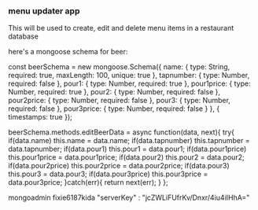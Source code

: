 ### menu updater app

This will be used to create, edit and delete menu items in a restaurant database

here's a mongoose schema for beer:

const beerSchema = new mongoose.Schema({
  name: {
    type: String,
    required: true,
    maxLength: 100,
    unique: true
  },
  tapnumber: {
    type: Number,
    required: false
  },
  pour1: {
    type: Number,
    required: true
  },
  pour1price: {
    type: Number,
    required: true
  },
  pour2: {
    type: Number,
    required: false
  },
  pour2price: {
    type: Number,
    required: false
  }, 
  pour3: {
    type: Number,
    required: false
  },
  pour3price: {
    type: Number,
    required: false
  }
},
{
  timestamps: true
});

beerSchema.methods.editBeerData = async function(data, next){
  try{
    if(data.name) this.name = data.name;
    if(data.tapnumber) this.tapnumber = data.tapnumber;
    if(data.pour1) this.pour1 = data.pour1;
    if(data.pour1price) this.pour1price = data.pour1price;
    if(data.pour2) this.pour2 = data.pour2;
    if(data.pour2price) this.pour2price = data.pour2price;
    if(data.pour3) this.pour3 = data.pour3;
    if(data.pour3price) this.pour3price = data.pour3price;
  }catch(err){
    return next(err);
  }
};

mongoadmin
fixie6187kida
"serverKey" : "jcZWLiFUfrKv/Dnxr/4iu4iIHhA="
